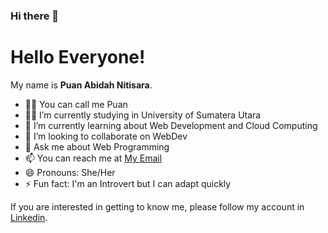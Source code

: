 ### Hi there 👋

<!--
**puanabidah/puanabidah** is a ✨ _special_ ✨ repository because its `README.md` (this file) appears on your GitHub profile.

Here are some ideas to get you started:

- 🔭 I’m currently working on ...
- 🌱 I’m currently learning ...
- 👯 I’m looking to collaborate on ...
- 🤔 I’m looking for help with ...
- 💬 Ask me about ...
- 📫 How to reach me: ...
- 😄 Pronouns: ...
- ⚡ Fun fact: ...
-->

# Hello Everyone! 

My name is **Puan Abidah Nitisara**.
- 👩‍🦰 You can call me Puan
- 👩‍🎓 I’m currently studying in University of Sumatera Utara
- 📝 I’m currently learning about Web Development and Cloud Computing
- 👯 I’m looking to collaborate on WebDev
- 💬 Ask me about Web Programming
- 📫 You can reach me at [My Email](puan.abidah.n@gmail.com)
- 😄 Pronouns: She/Her
- ⚡ Fun fact: I'm an Introvert but I can adapt quickly

If you are interested in getting to know me, please follow my account in [Linkedin](https://www.linkedin.com/in/puan-abidah/).
